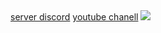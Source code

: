 <!DOCTYPE html>
<html>
<head>
  <meta http-equiv="CONTENT-TYPE" content="text/html; charset=UTF-8">
  <link rel="stylesheet" href="styles/style.css"/>
  <title>jé.blue</title>
</head>
<body>
  <a href="https://discord.com/invite/hAyveBFb">server discord</a>
  <a href="https://youtube.com/@ayoub_kobra_ff?si=nQyarPNhHvr3rWIK">youtube chanell</a>
  
  <img src="content://media/external/downloads/17615">
</body>
</html>
